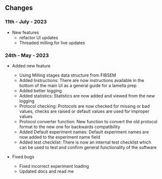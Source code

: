 ## Changes 

### 11th - July - 2023

- New features
    - refactor UI updates
    - Threaded milling for live updates

### 24th - May - 2023

- Added new feature
    - Using Milling stages data structure from FIBSEM
    - Added Instructions:
        There are now instructions available in the bottom of the main UI as a general guide for a lamella prep 
    - Added better logging
    - Added statistics: 
        Statistics are now added and viewed from the new logging
    - Protocol checking:
        Protocols are now checked for missing or bad values, checks are raised or default values are used for improper values
    - Protocol converter function:
        New function to convert the old protocol format to the new one for backwards compatibility
    - Added Default experiment names:
        Default experiment names are now added to the experiment name field
    - Added test checklist: 
        There is now an internal test checklist which can be used to test and confirm general functionality of the software


- Fixed bugs
    - Fixed incorrect experiment loading
    - Updated docs and read me


